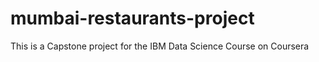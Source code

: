 # mumbai-restaurants-project
This is a Capstone project for the IBM Data Science Course on Coursera
